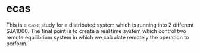 ﻿ecas
====

This is a case study for a distributed system which is running into 2 different SJA1000.
The final point is to create a real time system which control two remote equilibrium system in which we calculate remotely the operation to perform.
